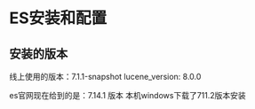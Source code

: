 # ES安装和配置



## 安装的版本

线上使用的版本：7.1.1-snapshot
lucene_version: 8.0.0

es官网现在给到的是：7.14.1 版本
本机windows下载了711.2版本安装




